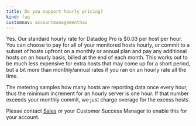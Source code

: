 ```yaml
---
title: Do you support hourly pricing?
kind: faq
customnav: accountmanagementnav
---
```


Yes. Our standard hourly rate for Datadog Pro is $0.03 per host per hour. You can choose to pay for all of your monitored hosts hourly, or commit to a subset of hosts upfront on a monthly or annual plan and pay any additional hosts on an hourly basis, billed at the end of each month. This works out to be much less expensive for extra hosts that may come up for a short period, but a bit more than monthly/annual rates if you ran on an hourly rate all the time.

The metering samples how many hosts are reporting data once every hour, thus the minimum increment for an hourly server is one hour. If that number exceeds your monthly commit, we just charge overage for the excess hosts.

Please contact [Sales](mailto:sales@datadoghq.com) or your Customer Success Manager to enable this for your account.

